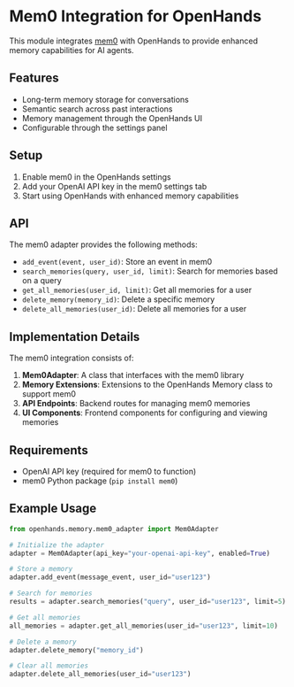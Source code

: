 # Mem0 Integration for OpenHands

This module integrates [mem0](https://github.com/mem0ai/mem0) with OpenHands to provide enhanced memory capabilities for AI agents.

## Features

- Long-term memory storage for conversations
- Semantic search across past interactions
- Memory management through the OpenHands UI
- Configurable through the settings panel

## Setup

1. Enable mem0 in the OpenHands settings
2. Add your OpenAI API key in the mem0 settings tab
3. Start using OpenHands with enhanced memory capabilities

## API

The mem0 adapter provides the following methods:

- `add_event(event, user_id)`: Store an event in mem0
- `search_memories(query, user_id, limit)`: Search for memories based on a query
- `get_all_memories(user_id, limit)`: Get all memories for a user
- `delete_memory(memory_id)`: Delete a specific memory
- `delete_all_memories(user_id)`: Delete all memories for a user

## Implementation Details

The mem0 integration consists of:

1. **Mem0Adapter**: A class that interfaces with the mem0 library
2. **Memory Extensions**: Extensions to the OpenHands Memory class to support mem0
3. **API Endpoints**: Backend routes for managing mem0 memories
4. **UI Components**: Frontend components for configuring and viewing memories

## Requirements

- OpenAI API key (required for mem0 to function)
- mem0 Python package (`pip install mem0`)

## Example Usage

```python
from openhands.memory.mem0_adapter import Mem0Adapter

# Initialize the adapter
adapter = Mem0Adapter(api_key="your-openai-api-key", enabled=True)

# Store a memory
adapter.add_event(message_event, user_id="user123")

# Search for memories
results = adapter.search_memories("query", user_id="user123", limit=5)

# Get all memories
all_memories = adapter.get_all_memories(user_id="user123", limit=10)

# Delete a memory
adapter.delete_memory("memory_id")

# Clear all memories
adapter.delete_all_memories(user_id="user123")
```